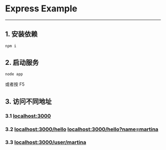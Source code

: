 # Express Example

---

## 1. 安装依赖
~~~sh
npm i
~~~

## 2. 启动服务

~~~sh
node app
~~~

或者按 F5


## 3. 访问不同地址
### 3.1 [localhost:3000](localhost:3000)
### 3.2 [localhost:3000/hello](localhost:3000/hello)  [localhost:3000/hello?name=martina](localhost:3000/hello?name=martina)
### 3.3 [localhost:3000/user/martina](localhost:3000/user/martina)

